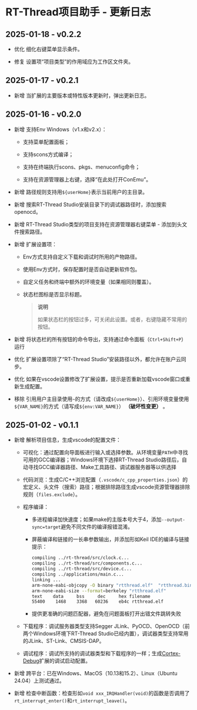 # RT-Thread项目助手 - 更新日志

## 2025-01-18 - v0.2.2

- 优化 细化右键菜单显示条件。

- 修复 设置项“项目类型”的作用域应为工作区文件夹。

## 2025-01-17 - v0.2.1

- 新增 当扩展的主要版本或特性版本更新时，弹出更新日志。

## 2025-01-16 - v0.2.0

- 新增 支持Env Windows（v1.x和v2.x）：

  - 支持菜单配置面板；

  - 支持scons方式编译；

  - 支持在终端执行scons、pkgs、menuconfig命令；

  - 支持在资源管理器上右键，选择“在此处打开ConEmu”。

- 新增 路径规则支持用`${userHome}`表示当前用户的主目录。

- 新增 搜索RT-Thread Studio安装目录下的调试器路径时，添加搜索openocd。

- 新增 RT-Thread Studio类型的项目支持在资源管理器右键菜单 - 添加到头文件搜索路径。

- 新增 扩展设置项：

  - Env方式支持自定义下载和调试时所用的产物路径。

  - 使用Env方式时，保存配置时是否自动更新软件包。

  - 自定义任务和终端中额外的环境变量（如果相同则覆盖）。

  - 状态栏图标是否显示标题。

      > **说明**
      >
      > 如果状态栏的按钮过多，可关闭此设置。或者，右键隐藏不常用的按钮。

- 新增 将状态栏的所有按钮的命令导出，支持通过命令面板（`Ctrl+Shift+P`）运行

- 优化 扩展设置项除了“RT-Thread Studio”安装路径以外，都允许在账户云同步。

- 优化 如果在vscode设置修改了扩展设置，提示是否重新加载vscode窗口或重新生成配置。

- 移除 引用用户主目录使用`~`的方式（请改成`${userHome}`）、引用环境变量使用`${VAR_NAME}`的方式（请写成`${env:VAR_NAME}`） **（破坏性变更）** 。

## 2025-01-02 - v0.1.1

- 新增 解析项目信息，生成vscode的配置文件：

  - 可视化：通过配置向导面板进行输入或选择参数。从环境变量`PATH`中寻找可用的GCC编译器；Windows环境下选择RT-Thread Studio路径后，自动寻找GCC编译器路径、Make工具路径、调试器服务器等以供选择

  - 代码浏览：生成C/C++浏览配置（`.vscode/c_cpp_properties.json`）的宏定义、头文件（搜索）路径；根据排除路径生成vscode资源管理器排除规则（`files.exclude`）。

  - 程序编译：

    - 多进程编译加快速度；如果make的主版本号大于4，添加`--output-sync=target`避免不同文件的编译报错混淆。

    - 屏蔽编译和链接的一长串参数输出，并添加形如Keil IDE的编译与链接提示：

      ```sh
      compiling ../rt-thread/src/clock.c...
      compiling ../rt-thread/src/components.c...
      compiling ../rt-thread/src/device.c...
      compiling ../applications/main.c...
      linking ...
      arm-none-eabi-objcopy -O binary "rtthread.elf"  "rtthread.bin"
      arm-none-eabi-size --format=berkeley "rtthread.elf"
      text    data     bss     dec     hex filename
      55400    1468    3368   60236    eb4c rtthread.elf
      ```

    - 提供更准确的问题匹配器，避免在问题面板打开出错文件跳转失败

  - 下载程序：调试服务器类型支持Segger JLink、PyOCD、OpenOCD（前两个Windows环境下RT-Thread Studio已经内置），调试器类型支持常用的JLink、ST-Link、CMSIS-DAP。

  - 调试程序：调试所支持的调试器类型和下载程序的一样；生成[Cortex-Debug](https://marketplace.visualstudio.com/items?itemName=marus25.cortex-debug)扩展的调试启动配置。

- 新增 跨平台：已在Windows、MacOS（10.13和15.2）、Linux（Ubuntu 24.04）上测试通过。

- 新增 检查中断函数：检查形如`void xxx_IRQHandler(void)`的函数是否调用了`rt_interrupt_enter()`和`rt_interrupt_leave()`。

